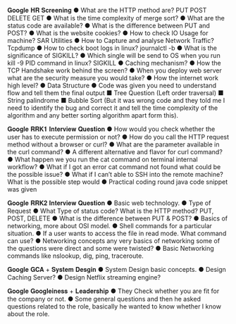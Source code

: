 𝐆𝐨𝐨𝐠𝐥𝐞 𝐇𝐑 𝐒𝐜𝐫𝐞𝐞𝐧𝐢𝐧𝐠
● What are the HTTP method are? PUT POST DELETE GET
● What is the time complexity of merge sort?
● What are the status code are available?
● What is the difference between PUT and POST?
● What is the website cookies?
● How to check IO Usage for machine? SAR Utilities
● How to Capture and analyse Network Traffic? Tcpdump
● How to check boot logs in linux? journalctl -b
● What is the significance of SIGKILL?
● Which single will be send to OS when you run kill -9 PID command in linux? SIGKILL
● Caching mechanism?
● How the TCP Handshake work behind the screen?
● When you deploy web server what are the security measure you would take?
● How the internet work high level?
● Data Structure
● Code was given you need to understand flow and tell them the final output
■ Tree Question (Left order traversal)
■ String palindrome
■ Bubble Sort (But it was wrong code and they told me I need to identify the
bug and correct it and tell the time complexity of the algorithm and any
better sorting algorithm apart form this).


𝐆𝐨𝐨𝐠𝐥𝐞 𝐑𝐑𝐊𝟏 𝐈𝐧𝐭𝐞𝐫𝐯𝐢𝐞𝐰 𝐐𝐮𝐞𝐬𝐭𝐢𝐨𝐧
● How would you check whether the user has to execute permission or not?
● How do you call the HTTP request method without a browser or curl?
● What are the parameter available in the curl command?
● A different alternative and flavor for curl command?
● What happen we you run the cat command on terminal internal workflow?
● What if I got an error cat command not found what could be the possible issue?
● What if I can’t able to SSH into the remote machine? What is the possible step would
● Practical coding round java code snippet was given


𝐆𝐨𝐨𝐠𝐥𝐞 𝐑𝐑𝐊𝟐 𝐈𝐧𝐭𝐞𝐫𝐯𝐢𝐞𝐰 𝐐𝐮𝐞𝐬𝐭𝐢𝐨𝐧
● Basic web technology.
● Type of Request
● What Type of status code?
What is the HTTP method? PUT, POST, DELETE
● What is the difference between PUT & POST?
● Basics of networking, more about OSI model.
● Shell commands for a particular situation.
● If a user wants to access the file in read mode. What command can use?
● Networking concepts any very basics of networking some of the questions were direct
and some were twisted?
● Basic Networking commands like nslookup, dig, ping, traceroute.

𝐆𝐨𝐨𝐠𝐥𝐞 𝐆𝐂𝐀 + 𝐒𝐲𝐬𝐭𝐞𝐦 𝐃𝐞𝐬𝐠𝐢𝐧
● System Design basic concepts.
● Design Caching Server?
● Design Netflix streaming engine?

𝐆𝐨𝐨𝐠𝐥𝐞 𝐆𝐨𝐨𝐠𝐥𝐞𝐢𝐧𝐞𝐬𝐬 + 𝐋𝐞𝐚𝐝𝐞𝐫𝐬𝐡𝐢𝐩
● They Check whether you are fit for the company or not.
● Some general questions and then he asked questions related to the role, basically he wanted to know whether I know about the role.
